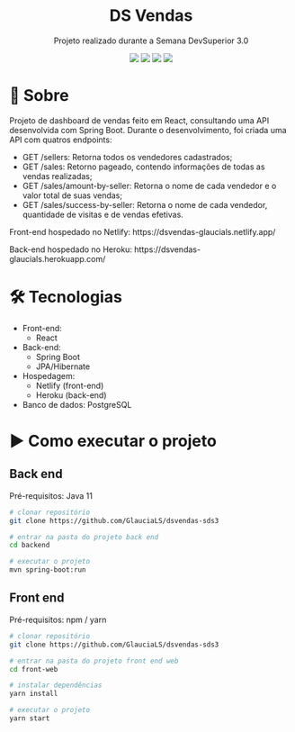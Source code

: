 <h1 align="center">DS Vendas</h1>
<p align="center">Projeto realizado durante a Semana DevSuperior 3.0</p>

<p align="center">
  <img src="https://img.shields.io/static/v1?label=springboot&message=2.4.1&color=6AAD3D&style=flat-square&logo=spring"/>
  <img src="https://img.shields.io/static/v1?label=npm&message=6.14.9&color=C53534&style=flat-square&logo=npm"/>
  <img src="https://img.shields.io/static/v1?label=react&message=^17.0.1&color=61D9FB&style=flat-square&logo=react"/>
  <img src="https://img.shields.io/static/v1?label=typescript&message=^4.1.3&color=2F74C0&style=flat-square&logo=typescript"/>
</p>

# 📖 Sobre
<p>Projeto de dashboard de vendas feito em React, consultando uma API desenvolvida com Spring Boot. Durante o desenvolvimento, foi criada uma 
API com quatros endpoints:</p>

- GET /sellers: Retorna todos os vendedores cadastrados;
- GET /sales: Retorno pageado, contendo informações de todas as vendas realizadas;
- GET /sales/amount-by-seller: Retorna o nome de cada vendedor e o valor total de suas vendas;
- GET /sales/success-by-seller: Retorna o nome de cada vendedor, quantidade de visitas e de vendas efetivas.

<p>Front-end hospedado no Netlify: https://dsvendas-glaucials.netlify.app/ </p>
<p>Back-end hospedado no Heroku: https://dsvendas-glaucials.herokuapp.com/ </p>

<h1>🛠 Tecnologias</h1>

- Front-end:
  - React
- Back-end:
  - Spring Boot
  - JPA/Hibernate
- Hospedagem:
  - Netlify (front-end)
  - Heroku (back-end)
- Banco de dados: PostgreSQL

<h1>▶️ Como executar o projeto</h1>

<h2>Back end</h2>
Pré-requisitos: Java 11

```bash
# clonar repositório
git clone https://github.com/GlauciaLS/dsvendas-sds3

# entrar na pasta do projeto back end
cd backend

# executar o projeto
mvn spring-boot:run
```

<h2>Front end</h2>
Pré-requisitos: npm / yarn

```bash
# clonar repositório
git clone https://github.com/GlauciaLS/dsvendas-sds3

# entrar na pasta do projeto front end web
cd front-web

# instalar dependências
yarn install

# executar o projeto
yarn start
```
